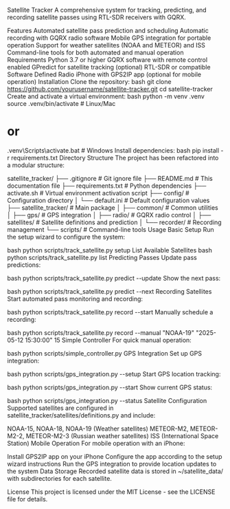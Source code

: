 Satellite Tracker
A comprehensive system for tracking, predicting, and recording satellite passes using RTL-SDR receivers with GQRX.

Features
Automated satellite pass prediction and scheduling
Automatic recording with GQRX radio software
Mobile GPS integration for portable operation
Support for weather satellites (NOAA and METEOR) and ISS
Command-line tools for both automated and manual operation
Requirements
Python 3.7 or higher
GQRX software with remote control enabled
GPredict for satellite tracking (optional)
RTL-SDR or compatible Software Defined Radio
iPhone with GPS2IP app (optional for mobile operation)
Installation
Clone the repository:
bash
git clone https://github.com/yourusername/satellite-tracker.git
cd satellite-tracker
Create and activate a virtual environment:
bash
python -m venv .venv
source .venv/bin/activate  # Linux/Mac
# or
.venv\Scripts\activate.bat  # Windows
Install dependencies:
bash
pip install -r requirements.txt
Directory Structure
The project has been refactored into a modular structure:

satellite_tracker/
├── .gitignore           # Git ignore file
├── README.md            # This documentation file
├── requirements.txt     # Python dependencies
├── activate.sh          # Virtual environment activation script
├── config/              # Configuration directory
│   └── default.ini      # Default configuration values
├── satellite_tracker/   # Main package
│   ├── common/          # Common utilities
│   ├── gps/             # GPS integration
│   ├── radio/           # GQRX radio control
│   ├── satellites/      # Satellite definitions and prediction
│   └── recorder/        # Recording management
└── scripts/             # Command-line tools
Usage
Basic Setup
Run the setup wizard to configure the system:

bash
python scripts/track_satellite.py setup
List Available Satellites
bash
python scripts/track_satellite.py list
Predicting Passes
Update pass predictions:

bash
python scripts/track_satellite.py predict --update
Show the next pass:

bash
python scripts/track_satellite.py predict --next
Recording Satellites
Start automated pass monitoring and recording:

bash
python scripts/track_satellite.py record --start
Manually schedule a recording:

bash
python scripts/track_satellite.py record --manual "NOAA-19" "2025-05-12 15:30:00" 15
Simple Controller
For quick manual operation:

bash
python scripts/simple_controller.py
GPS Integration
Set up GPS integration:

bash
python scripts/gps_integration.py --setup
Start GPS location tracking:

bash
python scripts/gps_integration.py --start
Show current GPS status:

bash
python scripts/gps_integration.py --status
Satellite Configuration
Supported satellites are configured in satellite_tracker/satellites/definitions.py and include:

NOAA-15, NOAA-18, NOAA-19 (Weather satellites)
METEOR-M2, METEOR-M2-2, METEOR-M2-3 (Russian weather satellites)
ISS (International Space Station)
Mobile Operation
For mobile operation with an iPhone:

Install GPS2IP app on your iPhone
Configure the app according to the setup wizard instructions
Run the GPS integration to provide location updates to the system
Data Storage
Recorded satellite data is stored in ~/satellite_data/ with subdirectories for each satellite.

License
This project is licensed under the MIT License - see the LICENSE file for details.

